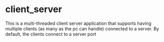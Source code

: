 # client_server
This is a multi-threaded client server application that supports having multiple clients (as many as the pc can handle) connected to a server. By default, the clients connect to a server port
